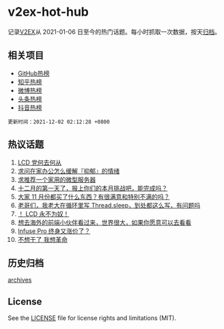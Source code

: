 # v2ex-hot-hub

 记录[V2EX](https://www.v2ex.com/)从 2021-01-06 日至今的热门话题。每小时抓取一次数据，按天[归档](archives)。
 
 ## 相关项目

- [GitHub热榜](https://github.com/lonnyzhang423/github-hot-hub)
- [知乎热榜](https://github.com/lonnyzhang423/zhihu-hot-hub)
- [微博热榜](https://github.com/lonnyzhang423/weibo-hot-hub)
- [头条热榜](https://github.com/lonnyzhang423/toutiao-hot-hub)
- [抖音热榜](https://github.com/lonnyzhang423/douyin-hot-hub)


 `更新时间：2021-12-02 02:12:28 +0800`

## 热议话题

1. [LCD 党何去何从](https://www.v2ex.com/t/819189)
1. [求问在家办公怎么缓解『抑郁』的情绪](https://www.v2ex.com/t/819336)
1. [求推荐一个家用的微型服务器](https://www.v2ex.com/t/819222)
1. [十二月的第一天了，报上你们的本月挑战吧，能完成吗？](https://www.v2ex.com/t/819220)
1. [大家 11 月份都买了什么东西？有很满意和特别不满的吗？](https://www.v2ex.com/t/819223)
1. [老哥们，我老大在循环里写 Thread.sleep，到处都这么写，有问题吗](https://www.v2ex.com/t/819192)
1. [！ LCD 永不为奴！](https://www.v2ex.com/t/819312)
1. [想去海外的前端小伙伴看过来，世界很大，如果你愿意可以去看看](https://www.v2ex.com/t/819329)
1. [Infuse Pro 终身又涨价了？](https://www.v2ex.com/t/819279)
1. [不想干了 我想革命](https://www.v2ex.com/t/819306)

## 历史归档

[archives](archives)

## License

See the [LICENSE](LICENSE) file for license rights and limitations (MIT).
